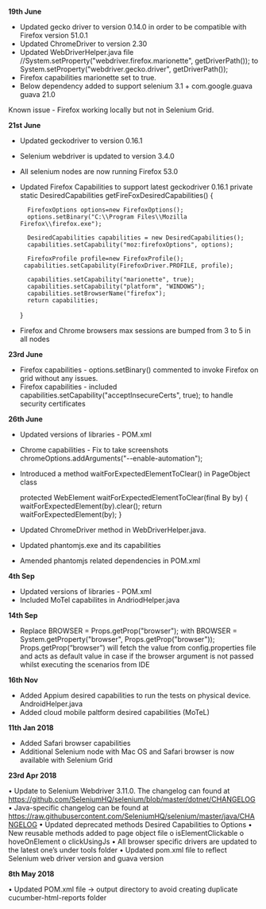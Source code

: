 **19th June**

- Updated gecko driver to version 0.14.0 in order to be compatible with Firefox version 51.0.1
- Updated ChromeDriver to version 2.30
- Updated WebDriverHelper.java file
    //System.setProperty("webdriver.firefox.marionette", getDriverPath());
                to
     System.setProperty("webdriver.gecko.driver", getDriverPath());
- Firefox capabilities marionette set to true.
- Below dependency added to support selenium 3.1 +
    <dependency>
                <groupId>com.google.guava</groupId>
                <artifactId>guava</artifactId>
                <version>21.0</version>
            </dependency>


Known issue - Firefox working locally but not in Selenium Grid.


**21st June**

- Updated geckodriver to version 0.16.1
- Selenium webdriver is updated to version 3.4.0
- All selenium nodes are now running Firefox 53.0
- Updated Firefox Capabilities to support latest geckodriver 0.16.1
private static DesiredCapabilities getFireFoxDesiredCapabilities() {

        FirefoxOptions options=new FirefoxOptions();
        options.setBinary("C:\\Program Files\\Mozilla Firefox\\firefox.exe");

        DesiredCapabilities capabilities = new DesiredCapabilities();
        capabilities.setCapability("moz:firefoxOptions", options);

        FirefoxProfile profile=new FirefoxProfile();
       capabilities.setCapability(FirefoxDriver.PROFILE, profile);

        capabilities.setCapability("marionette", true);
        capabilities.setCapability("platform", "WINDOWS");
        capabilities.setBrowserName("firefox");
        return capabilities;

    }
- Firefox and Chrome browsers max sessions are bumped from 3 to 5 in all nodes

**23rd June**

- Firefox capabilities - options.setBinary() commented to invoke Firefox on grid without any issues.
- Firefox capabilities - included  capabilities.setCapability("acceptInsecureCerts", true); to handle security certificates

**26th June**

- Updated versions of libraries - POM.xml
- Chrome capabilities - Fix to take screenshots
        chromeOptions.addArguments("--enable-automation");
- Introduced a method waitForExpectedElementToClear() in PageObject class        

    protected WebElement waitForExpectedElementToClear(final By by) {
            waitForExpectedElement(by).clear();
            return waitForExpectedElement(by);
        }

- Updated ChromeDriver method in WebDriverHelper.java.
- Updated phantomjs.exe and its capabilities
- Amended phantomjs related dependencies in POM.xml

**4th Sep**

- Updated versions of libraries - POM.xml
- Included MoTel capabilites in AndriodHelper.java

**14th Sep**

- Replace BROWSER = Props.getProp("browser"); with BROWSER = System.getProperty("browser", Props.getProp("browser"));  
  Props.getProp(“browser”) will fetch the value from config.properties file and acts as default value in case if the browser argument is not passed whilst executing the scenarios from IDE

**16th Nov**

- Added Appium desired capabilities to run the tests on physical device. AndroidHelper.java
- Added cloud mobile paltform desired capabilities (MoTeL) 

**11th Jan 2018**

- Added Safari browser capabilities
- Additional Selenium node with Mac OS and Safari browser is now available with Selenium Grid 

**23rd Apr 2018**

•	Update to Selenium Webdriver 3.11.0. The changelog can found at https://github.com/SeleniumHQ/selenium/blob/master/dotnet/CHANGELOG 
•	Java-specific changelog can be found at https://raw.githubusercontent.com/SeleniumHQ/selenium/master/java/CHANGELOG 
•	Updated deprecated methods Desired Capabilities to <Browser> Options
•	New reusable methods added to page object file
    o	isElementClickable
    o	hoveOnElement
    o	clickUsingJs
•	All browser specific drivers are updated to the latest one’s under tools folder
•	Updated pom.xml file to reflect Selenium web driver version and guava version 

**8th May 2018**

•	Updated POM.xml file -> output directory to avoid creating duplicate cucumber-html-reports folder
